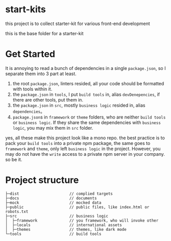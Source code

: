 # start-kits
this project is to collect starter-kit for various front-end development

this is the base folder for a starter-kit

# Get Started
It is annoying to read a bunch of dependencies in a single `package.json`, so I separate them into 3 part at least.

1. the root `package.json`, linters resided, all your code should be formatted with tools within it.
1. the `package.json` in `tools`, I put `build tools` in, alias `devDenepencies`, if there are other tools, put them in.
1. the `package.json` in `src`, mostly `business logic` resided in, alias `dependencies`。
1. `package.json`s in `framework` or `theme` folders, who are neither `build tools` or `business logic`. If they share the same dependencies with `business logic`, you may mix them in `src` folder.

yes, all these make this project look like a mono repo.
the best practice is to pack your `build tools` into a private npm package, the same goes to `framework` and `theme`, only left `business logic` in the project. However, you may do not have the `write` access to a private npm server in your company. so be it.

# Project structure
```
├─dist                      // complied targets
├─docs                      // documents
├─mock                      // mocked data
├─public                    // public files, like index.html or robots.txt
├─src                       // business logic
│  ├─framework              // you framework, who will invoke other 
│  ├─locals                 // international assets
│  ├─themes                 // themes, like dark mode
└─tools                     // build tools
```
